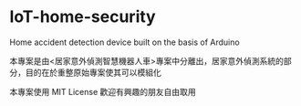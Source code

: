 # IoT-home-security

Home accident detection device built on the basis of Arduino

本專案是由<居家意外偵測智慧機器人車>專案中分離出，居家意外偵測系統的部分，目的在於重整原始專案使其可以模組化

本專案使用 MIT License 歡迎有興趣的朋友自由取用
